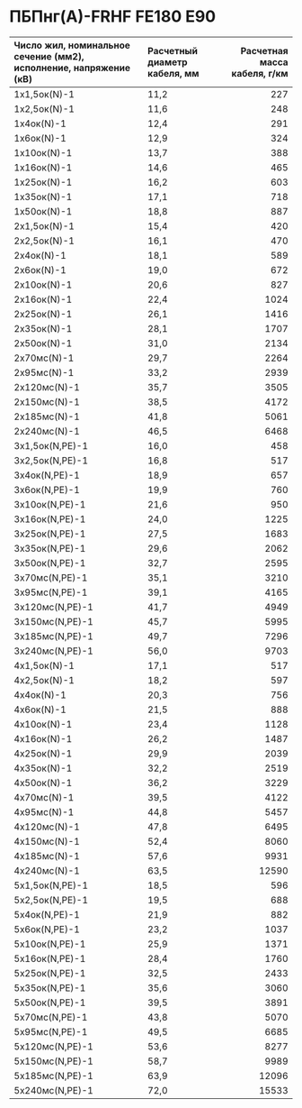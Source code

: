 # ПБПнг(А)-FRHF FE180 E90

|  Число жил, номинальное сечение (мм2), исполнение, напряжение (кВ)   |  Расчетный диаметр кабеля, мм   |   Расчетная масса кабеля, г/км |
|:---------------------------------------------------------------------|:--------------------------------|-------------------------------:|
| 1х1,5ок(N)-1                                                         | 11,2                            |                            227 |
| 1х2,5ок(N)-1                                                         | 11,6                            |                            248 |
| 1х4ок(N)-1                                                           | 12,4                            |                            291 |
| 1х6ок(N)-1                                                           | 12,9                            |                            324 |
| 1х10ок(N)-1                                                          | 13,7                            |                            388 |
| 1х16ок(N)-1                                                          | 14,6                            |                            465 |
| 1х25ок(N)-1                                                          | 16,2                            |                            603 |
| 1х35ок(N)-1                                                          | 17,1                            |                            718 |
| 1х50ок(N)-1                                                          | 18,8                            |                            887 |
| 2х1,5ок(N)-1                                                         | 15,4                            |                            420 |
| 2х2,5ок(N)-1                                                         | 16,1                            |                            470 |
| 2х4ок(N)-1                                                           | 18,1                            |                            589 |
| 2х6ок(N)-1                                                           | 19,0                            |                            672 |
| 2х10ок(N)-1                                                          | 20,6                            |                            827 |
| 2х16ок(N)-1                                                          | 22,4                            |                           1024 |
| 2х25ок(N)-1                                                          | 26,1                            |                           1416 |
| 2х35ок(N)-1                                                          | 28,1                            |                           1707 |
| 2х50ок(N)-1                                                          | 31,0                            |                           2134 |
| 2х70мс(N)-1                                                          | 29,7                            |                           2264 |
| 2х95мс(N)-1                                                          | 33,2                            |                           2939 |
| 2х120мс(N)-1                                                         | 35,7                            |                           3505 |
| 2х150мс(N)-1                                                         | 38,5                            |                           4172 |
| 2х185мс(N)-1                                                         | 41,8                            |                           5061 |
| 2х240мс(N)-1                                                         | 46,5                            |                           6468 |
| 3х1,5ок(N,PE)-1                                                      | 16,0                            |                            458 |
| 3х2,5ок(N,PE)-1                                                      | 16,8                            |                            517 |
| 3х4ок(N,PE)-1                                                        | 18,9                            |                            657 |
| 3х6ок(N,PE)-1                                                        | 19,9                            |                            760 |
| 3х10ок(N,PE)-1                                                       | 21,6                            |                            950 |
| 3х16ок(N,PE)-1                                                       | 24,0                            |                           1225 |
| 3х25ок(N,PE)-1                                                       | 27,5                            |                           1683 |
| 3х35ок(N,PE)-1                                                       | 29,6                            |                           2062 |
| 3х50ок(N,PE)-1                                                       | 32,7                            |                           2595 |
| 3х70мс(N,PE)-1                                                       | 35,1                            |                           3210 |
| 3х95мс(N,PE)-1                                                       | 39,1                            |                           4165 |
| 3х120мс(N,PE)-1                                                      | 41,7                            |                           4949 |
| 3х150мс(N,PE)-1                                                      | 45,7                            |                           5995 |
| 3х185мс(N,PE)-1                                                      | 49,7                            |                           7296 |
| 3х240мс(N,PE)-1                                                      | 56,0                            |                           9703 |
| 4х1,5ок(N)-1                                                         | 17,1                            |                            517 |
| 4х2,5ок(N)-1                                                         | 18,2                            |                            597 |
| 4х4ок(N)-1                                                           | 20,3                            |                            756 |
| 4х6ок(N)-1                                                           | 21,5                            |                            888 |
| 4х10ок(N)-1                                                          | 23,4                            |                           1128 |
| 4х16ок(N)-1                                                          | 26,2                            |                           1487 |
| 4х25ок(N)-1                                                          | 29,9                            |                           2039 |
| 4х35ок(N)-1                                                          | 32,2                            |                           2519 |
| 4х50ок(N)-1                                                          | 36,2                            |                           3229 |
| 4х70мс(N)-1                                                          | 39,5                            |                           4122 |
| 4х95мс(N)-1                                                          | 44,8                            |                           5457 |
| 4х120мс(N)-1                                                         | 47,8                            |                           6495 |
| 4х150мс(N)-1                                                         | 52,4                            |                           8060 |
| 4х185мс(N)-1                                                         | 57,6                            |                           9931 |
| 4х240мс(N)-1                                                         | 63,5                            |                          12590 |
| 5х1,5ок(N,PE)-1                                                      | 18,5                            |                            596 |
| 5х2,5ок(N,PE)-1                                                      | 19,5                            |                            688 |
| 5х4ок(N,PE)-1                                                        | 21,9                            |                            882 |
| 5х6ок(N,PE)-1                                                        | 23,2                            |                           1037 |
| 5х10ок(N,PE)-1                                                       | 25,9                            |                           1371 |
| 5х16ок(N,PE)-1                                                       | 28,4                            |                           1760 |
| 5х25ок(N,PE)-1                                                       | 32,5                            |                           2433 |
| 5х35ок(N,PE)-1                                                       | 35,6                            |                           3060 |
| 5х50ок(N,PE)-1                                                       | 39,5                            |                           3891 |
| 5х70мс(N,PE)-1                                                       | 43,8                            |                           5070 |
| 5х95мс(N,PE)-1                                                       | 49,5                            |                           6685 |
| 5х120мс(N,PE)-1                                                      | 53,6                            |                           8277 |
| 5х150мс(N,PE)-1                                                      | 58,7                            |                           9989 |
| 5х185мс(N,PE)-1                                                      | 63,9                            |                          12096 |
| 5х240мс(N,PE)-1                                                      | 72,0                            |                          15533 |